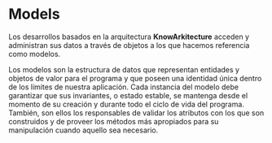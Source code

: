 Models
======

Los desarrollos basados en la arquitectura **KnowArkitecture** acceden y
administran sus datos a través de objetos a los que hacemos referencia
como modelos.

Los modelos son la estructura de datos que representan entidades y objetos
de valor para el programa y que poseen una identidad única dentro de los
límites de nuestra aplicación. Cada instancia del modelo debe garantizar que
sus invariantes, o estado estable, se mantenga desde el momento de su creación
y durante todo el ciclo de vida del programa. También, son ellos los
responsables de validar los atributos con los que son construidos y de proveer
los métodos más apropiados para su manipulación cuando aquello sea necesario.
